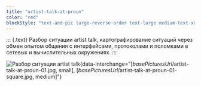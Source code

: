 ```yaml
---
title: "artist-talk-at-proun"
color: "red"
blockStyle: "text-and-pic large-reverse-order text-large medium-text-xx-large"
---
```

::: {.text}
Разбор ситуации artist talk, картографирование ситуаций через обмен опытом общения с интерфейсами, протоколами и поломками в сетевых и вычислительных окружениях.
:::


![Разбор ситуации artist talk]($basePicturesUrl$/artist-talk-at-proun-01.jpg){data-interchange="[$basePicturesUrl$/artist-talk-at-proun-01.jpg, small], [$basePicturesUrl$/artist-talk-at-proun-01-square.jpg, medium]"}
